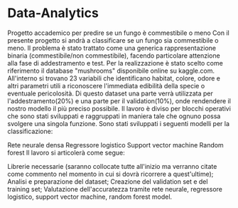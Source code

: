 # Data-Analytics
Progetto accademico per predire se un fungo è commestibile o meno 
Con il presente progetto si andrà a classificare se un fungo sia commestibile o meno. Il problema è stato trattato come una generica rappresentazione binaria (commestibile/non commestibile), facendo particolare attenzione alla fase di addestramento e test. Per la realizzazione è stato scelto come riferimento il database "mushrooms" disponibile online su kaggle.com. All'interno si trovano 23 variabili che identificano habitat, colore, odore e altri parametri utili a riconoscere l'immediata edibilità della specie o eventuale pericolosità. Di questo dataset una parte verrà utilizzata per l'addestramento(20%) e una parte per il validation(10%), onde rendendere il nostro modello il più preciso possibile. Il lavoro è diviso per blocchi operativi che sono stati sviluppati e raggruppati in maniera tale che ognuno possa svolgere una singola funzione. Sono stati sviluppati i seguenti modelli per la classificazione:

Rete neurale densa
Regressore logistico
Support vector machine
Random forest
Il lavoro si articolerà come segue:

Librerie necessarie (saranno collocate tutte all'inizio ma verranno citate come commento nel momento in cui si dovrà ricorrere a quest'ultime);
Analisi e preparazione del dataset;
Creazione del validation set e del training set;
Valutazione dell'accuratezza tramite rete neurale, regressore logistico, support vector machine, random forest model.

